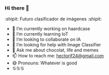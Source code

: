 ### Hi there 👋

:shipit: Futuro clasificador de imágenes :shipit:

- 🔭 I’m currently working on haardcase
- 🌱 I’m currently learning IoT
- 👯 I’m looking to collaborate on IA
- 🤔 I’m looking for help with Image Classifier
- 💬 Ask me about chocolat, life and memes
- 📫 How to reach me: hectorjf24@gmail.com
- 😄 Pronouns: Whatever is good
- :cancer::cancer::cancer:
<!--

